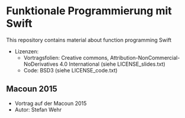 # Funktionale Programmierung mit Swift

This repository contains material about function programming Swift

* Lizenzen:
  - Vortragsfolien:
    Creative commons,
    Attribution-NonCommercial-NoDerivatives 4.0 International
    (siehe LICENSE_slides.txt)
  - Code: BSD3 (siehe LICENSE_code.txt)

## Macoun 2015

* Vortrag auf der Macoun 2015
* Autor: Stefan Wehr
